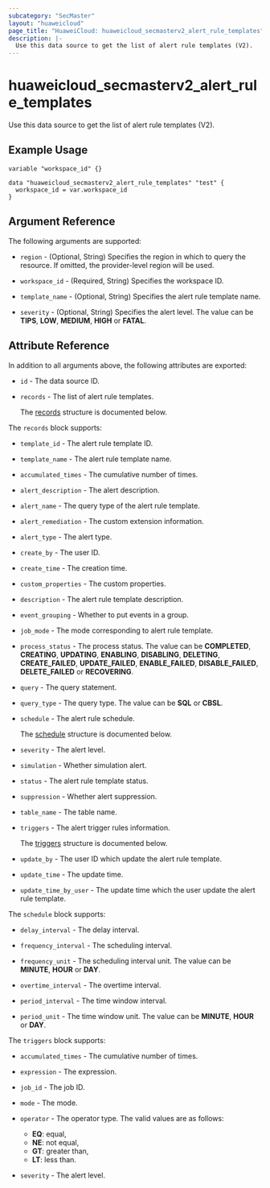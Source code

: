 ```yaml
---
subcategory: "SecMaster"
layout: "huaweicloud"
page_title: "HuaweiCloud: huaweicloud_secmasterv2_alert_rule_templates"
description: |-
  Use this data source to get the list of alert rule templates (V2).
---
```


# huaweicloud_secmasterv2_alert_rule_templates

Use this data source to get the list of alert rule templates (V2).

## Example Usage

```hcl
variable "workspace_id" {}

data "huaweicloud_secmasterv2_alert_rule_templates" "test" {
  workspace_id = var.workspace_id
}
```

## Argument Reference

The following arguments are supported:

* `region` - (Optional, String) Specifies the region in which to query the resource.
  If omitted, the provider-level region will be used.

* `workspace_id` - (Required, String) Specifies the workspace ID.

* `template_name` - (Optional, String) Specifies the alert rule template name.

* `severity` - (Optional, String) Specifies the alert level.
  The value can be **TIPS**, **LOW**, **MEDIUM**, **HIGH** or **FATAL**.

## Attribute Reference

In addition to all arguments above, the following attributes are exported:

* `id` - The data source ID.

* `records` - The list of alert rule templates.

  The [records](#records_struct) structure is documented below.

<a name="records_struct"></a>
The `records` block supports:

* `template_id` - The alert rule template ID.

* `template_name` - The alert rule template name.

* `accumulated_times` - The cumulative number of times.

* `alert_description` - The alert description.

* `alert_name` - The query type of the alert rule template.

* `alert_remediation` - The custom extension information.

* `alert_type` - The alert type.

* `create_by` - The user ID.

* `create_time` - The creation time.

* `custom_properties` - The custom properties.

* `description` - The alert rule template description.

* `event_grouping` - Whether to put events in a group.

* `job_mode` - The mode corresponding to alert rule template.

* `process_status` - The process status.
  The value can be **COMPLETED**, **CREATING**, **UPDATING**, **ENABLING**, **DISABLING**, **DELETING**,
  **CREATE_FAILED**, **UPDATE_FAILED**, **ENABLE_FAILED**, **DISABLE_FAILED**, **DELETE_FAILED** or **RECOVERING**.

* `query` - The query statement.

* `query_type` - The query type.
  The value can be **SQL** or **CBSL**.

* `schedule` - The alert rule schedule.

  The [schedule](#templates_schedule_struct) structure is documented below.

* `severity` - The alert level.

* `simulation` - Whether simulation alert.

* `status` - The alert rule template status.

* `suppression` - Whether alert suppression.

* `table_name` - The table name.

* `triggers` - The alert trigger rules information.

  The [triggers](#templates_triggers_struct) structure is documented below.

* `update_by` - The user ID which update the alert rule template.

* `update_time` - The update time.

* `update_time_by_user` - The update time which the user update the alert rule template.

<a name="templates_schedule_struct"></a>
The `schedule` block supports:

* `delay_interval` - The delay interval.

* `frequency_interval` - The scheduling interval.

* `frequency_unit` - The scheduling interval unit.
  The value can be **MINUTE**, **HOUR** or **DAY**.

* `overtime_interval` - The overtime interval.

* `period_interval` - The time window interval.

* `period_unit` - The time window unit.
  The value can be **MINUTE**, **HOUR** or **DAY**.

<a name="templates_triggers_struct"></a>
The `triggers` block supports:

* `accumulated_times` - The cumulative number of times.

* `expression` - The expression.

* `job_id` - The  job ID.

* `mode` - The mode.

* `operator` - The operator type.
  The valid values are as follows:
  + **EQ**: equal,
  + **NE**: not equal,
  + **GT**: greater than,
  + **LT**: less than.

* `severity` - The alert level.
